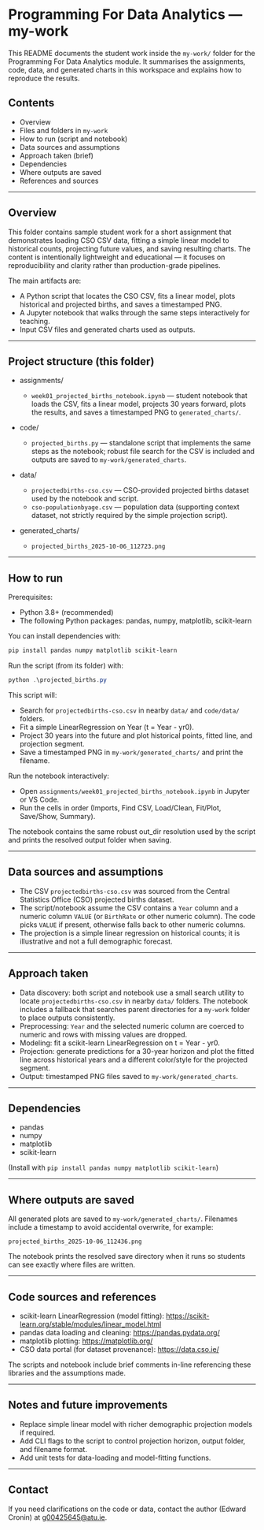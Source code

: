 # Programming For Data Analytics — my-work

This README documents the student work inside the `my-work/` folder for the Programming For Data Analytics module. It summarises the assignments, code, data, and generated charts in this workspace and explains how to reproduce the results.

## Contents
- Overview
- Files and folders in `my-work`
- How to run (script and notebook)
- Data sources and assumptions
- Approach taken (brief)
- Dependencies
- Where outputs are saved
- References and sources

---

## Overview
This folder contains sample student work for a short assignment that demonstrates loading CSO CSV data, fitting a simple linear model to historical counts, projecting future values, and saving resulting charts. The content is intentionally lightweight and educational — it focuses on reproducibility and clarity rather than production-grade pipelines.

The main artifacts are:
- A Python script that locates the CSO CSV, fits a linear model, plots historical and projected births, and saves a timestamped PNG.
- A Jupyter notebook that walks through the same steps interactively for teaching.
- Input CSV files and generated charts used as outputs.

---

## Project structure (this folder)

- assignments/
  - `week01_projected_births_notebook.ipynb` — student notebook that loads the CSV, fits a linear model, projects 30 years forward, plots the results, and saves a timestamped PNG to `generated_charts/`.

- code/
  - `projected_births.py` — standalone script that implements the same steps as the notebook; robust file search for the CSV is included and outputs are saved to `my-work/generated_charts`.

- data/
  - `projectedbirths-cso.csv` — CSO-provided projected births dataset used by the notebook and script.
  - `cso-populationbyage.csv` — population data (supporting context dataset, not strictly required by the simple projection script).

- generated_charts/
    - `projected_births_2025-10-06_112723.png`

---

## How to run

Prerequisites:
- Python 3.8+ (recommended)
- The following Python packages: pandas, numpy, matplotlib, scikit-learn

You can install dependencies with:

```powershell
pip install pandas numpy matplotlib scikit-learn
```

Run the script (from its folder) with:

```powershell
python .\projected_births.py
```

This script will:
- Search for `projectedbirths-cso.csv` in nearby `data/` and `code/data/` folders.
- Fit a simple LinearRegression on Year (t = Year - yr0).
- Project 30 years into the future and plot historical points, fitted line, and projection segment.
- Save a timestamped PNG in `my-work/generated_charts/` and print the filename.

Run the notebook interactively:
- Open `assignments/week01_projected_births_notebook.ipynb` in Jupyter or VS Code.
- Run the cells in order (Imports, Find CSV, Load/Clean, Fit/Plot, Save/Show, Summary).

The notebook contains the same robust out_dir resolution used by the script and prints the resolved output folder when saving.

---

## Data sources and assumptions
- The CSV `projectedbirths-cso.csv` was sourced from the Central Statistics Office (CSO) projected births dataset.
- The script/notebook assume the CSV contains a `Year` column and a numeric column `VALUE` (or `BirthRate` or other numeric column). The code picks `VALUE` if present, otherwise falls back to other numeric columns.
- The projection is a simple linear regression on historical counts; it is illustrative and not a full demographic forecast.

---

## Approach taken
- Data discovery: both script and notebook use a small search utility to locate `projectedbirths-cso.csv` in nearby `data/` folders. The notebook includes a fallback that searches parent directories for a `my-work` folder to place outputs consistently.
- Preprocessing: `Year` and the selected numeric column are coerced to numeric and rows with missing values are dropped.
- Modeling: fit a scikit-learn LinearRegression on t = Year - yr0.
- Projection: generate predictions for a 30-year horizon and plot the fitted line across historical years and a different color/style for the projected segment.
- Output: timestamped PNG files saved to `my-work/generated_charts`.

---

## Dependencies
- pandas
- numpy
- matplotlib
- scikit-learn

(Install with `pip install pandas numpy matplotlib scikit-learn`)

---

## Where outputs are saved
All generated plots are saved to `my-work/generated_charts/`. Filenames include a timestamp to avoid accidental overwrite, for example:

`projected_births_2025-10-06_112436.png`

The notebook prints the resolved save directory when it runs so students can see exactly where files are written.

---

## Code sources and references
- scikit-learn LinearRegression (model fitting): https://scikit-learn.org/stable/modules/linear_model.html
- pandas data loading and cleaning: https://pandas.pydata.org/
- matplotlib plotting: https://matplotlib.org/
- CSO data portal (for dataset provenance): https://data.cso.ie/

The scripts and notebook include brief comments in-line referencing these libraries and the assumptions made.

---

## Notes and future improvements
- Replace simple linear model with richer demographic projection models if required.
- Add CLI flags to the script to control projection horizon, output folder, and filename format.
- Add unit tests for data-loading and model-fitting functions.

---

## Contact
If you need clarifications on the code or data, contact the author (Edward Cronin) at g00425645@atu.ie.
